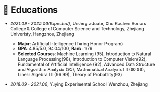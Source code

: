 # 📖 Educations

- *2021.09 - 2025.06(Expected)*, Undergraduate, Chu Kochen Honors College & College of Computer Science and Technology, Zhejiang Univeristy, Hangzhou, Zhejiang
    - **Major**: Artificial Intelligence (Turing Honor Program)
    - **GPA**: 4.85/5.0, 94.04/100, **Rank**: 1/79
    - **Selected Courses**: Machine Learning (95), Introduction to Natural Language Processing(98), Introduction to Computer Vision(92), Fundamental of Artificial Intelligence (92), Advanced Data Structure and Algorithm Analysis (95), Mathematical Analysis I II (96 98), Linear Algebra I II (96 99), Theory of Probablity(93)

- *2018.09 - 2021.06*, Yuying Experimental School, Wenzhou, Zhejiang